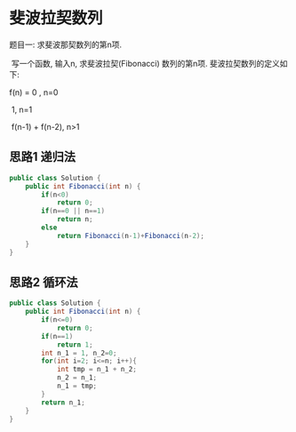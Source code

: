 # 斐波拉契数列

题目一: 求斐波那契数列的第n项.

​	写一个函数, 输入n, 求斐波拉契(Fibonacci) 数列的第n项. 斐波拉契数列的定义如下:

f(n)  = 0 , n=0

​           1,  n=1

​            f(n-1) + f(n-2), n>1



## 思路1 递归法 

```java
public class Solution {
    public int Fibonacci(int n) {
        if(n<0)
            return 0;
        if(n==0 || n==1)
            return n;
        else
            return Fibonacci(n-1)+Fibonacci(n-2);
    }
}
```



## 思路2 循环法

```java
public class Solution {
    public int Fibonacci(int n) {
        if(n<=0)
            return 0;
        if(n==1)
            return 1;
        int n_1 = 1, n_2=0;
        for(int i=2; i<=n; i++){
            int tmp = n_1 + n_2;
            n_2 = n_1;
            n_1 = tmp;
        }
        return n_1;
    }
}
```

